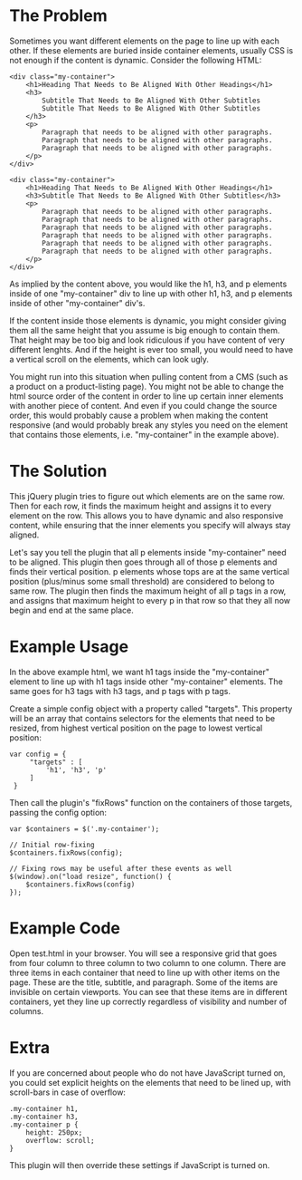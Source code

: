 The Problem
===========

Sometimes you want different elements on the page to line up with each other. If these elements are buried inside container elements, usually CSS is not enough if the content is dynamic. Consider the following HTML:

    <div class="my-container">
        <h1>Heading That Needs to Be Aligned With Other Headings</h1>
        <h3>
            Subtitle That Needs to Be Aligned With Other Subtitles
            Subtitle That Needs to Be Aligned With Other Subtitles
        </h3>
        <p>
            Paragraph that needs to be aligned with other paragraphs.
            Paragraph that needs to be aligned with other paragraphs.
            Paragraph that needs to be aligned with other paragraphs.
        </p>
    </div>
    
    <div class="my-container">
        <h1>Heading That Needs to Be Aligned With Other Headings</h1>
        <h3>Subtitle That Needs to Be Aligned With Other Subtitles</h3>
        <p>
            Paragraph that needs to be aligned with other paragraphs.
            Paragraph that needs to be aligned with other paragraphs.
            Paragraph that needs to be aligned with other paragraphs.
            Paragraph that needs to be aligned with other paragraphs.
            Paragraph that needs to be aligned with other paragraphs.
            Paragraph that needs to be aligned with other paragraphs.
        </p>
    </div>
    
As implied by the content above, you would like the h1, h3, and p elements inside of one "my-container" div to line up with other h1, h3, and p elements inside of other "my-container" div's.

If the content inside those elements is dynamic, you might consider giving them all the same height that you assume is big enough to contain them. That height may be too big and look ridiculous if you have content of very different lenghts. And if the height is ever too small, you would need to have a vertical scroll on the elements, which can look ugly.

You might run into this situation when pulling content from a CMS (such as a product on a product-listing page). You might not be able to change the html source order of the content in order to line up certain inner elements with another piece of content. And even if you could change the source order, this would probably cause a problem when making the content responsive (and would probably break any styles you need on the element that contains those elements, i.e. "my-container" in the example above).

The Solution
============

This jQuery plugin tries to figure out which elements are on the same row. Then for each row, it finds the maximum height and assigns it to every element on the row. This allows you to have dynamic and also responsive content, while ensuring that the inner elements you specify will always stay aligned.

Let's say you tell the plugin that all p elements inside "my-container" need to be aligned. This plugin then goes through all of those p elements and finds their vertical position. p elements whose tops are at the same vertical position (plus/minus some small threshold) are considered to belong to same row. The plugin then finds the maximum height of all p tags in a row, and assigns that maximum height to every p in that row so that they all now begin and end at the same place.

Example Usage
=============

In the above example html, we want h1 tags inside the "my-container" element to line up with h1 tags inside other "my-container" elements. The same goes for h3 tags with h3 tags, and p tags with p tags.

Create a simple config object with a property called "targets". This property will be an array that contains selectors for the elements that need to be resized, from highest vertical position on the page to lowest vertical position:

    var config = {
         "targets" : [
             'h1', 'h3', 'p'
         ]
     }
     
Then call the plugin's "fixRows" function on the containers of those targets, passing the config option:
     
    var $containers = $('.my-container');
    
    // Initial row-fixing
    $containers.fixRows(config);
    
    // Fixing rows may be useful after these events as well
    $(window).on("load resize", function() { 
        $containers.fixRows(config)
    });


Example Code
============

Open test.html in your browser. You will see a responsive grid that goes from four column to three column to two column to one column. There are three items in each container that need to line up with other items on the page. These are the title, subtitle, and paragraph. Some of the items are invisible on certain viewports. You can see that these items are in different containers, yet they line up correctly regardless of visibility and number of columns.

Extra
=====

If you are concerned about people who do not have JavaScript turned on, you could set explicit heights on the elements that need to be lined up, with scroll-bars in case of overflow:

    .my-container h1, 
    .my-container h3, 
    .my-container p {
        height: 250px;
        overflow: scroll;
    }

This plugin will then override these settings if JavaScript is turned on.
